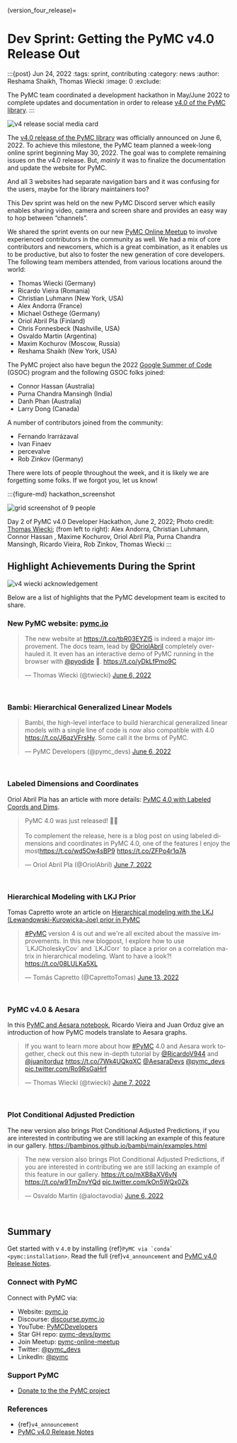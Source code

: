 (version_four_release)=
# Dev Sprint: Getting the PyMC v4.0 Release Out

:::{post} Jun 24, 2022
:tags: sprint, contributing
:category: news
:author: Reshama Shaikh, Thomas Wiecki
:image: 0
:exclude:

The PyMC team coordinated a development hackathon in May/June 2022 to complete updates and documentation in order to release [v4.0 of the PyMC library](https://twitter.com/pymc_devs/status/1533863780601446401).
:::

![v4 release social media card](../_static/hackathon_v4_release/v4release_card.png)

The [v4.0 release of the PyMC library](https://twitter.com/pymc_devs/status/1533863780601446401) was officially announced on June 6, 2022.  To achieve this milestone, the PyMC team planned a week-long online sprint beginning May 30, 2022.  The goal was to complete remaining issues on the v4.0 release.  But, *mainly* it was to finalize the documentation and update the website for PyMC.


And all 3 websites had separate navigation bars and it was confusing for the users, maybe for the library maintainers too?

This Dev sprint was held on the new PyMC Discord server which easily enables sharing video, camera and screen share and provides an easy way to hop between “channels”.  

We shared the sprint events on our new [PyMC Online Meetup](https://www.meetup.com/pymc-online-meetup/events/286202420/) to involve experienced contributors in the community as well. We had a mix of core contributors and newcomers, which is a great combination, as it enables us to be productive, but also to foster the new generation of core developers. The following team members attended, from various locations around the world:  

- Thomas Wiecki (Germany)
- Ricardo Vieira (Romania)
- Christian Luhmann (New York, USA)
- Alex Andorra (France)
- Michael Osthege (Germany)
- Oriol Abril Pla (Finland)
- Chris Fonnesbeck (Nashville, USA)
- Osvaldo Martin (Argentina)
- Maxim Kochurov (Moscow, Russia)
- Reshama Shaikh (New York, USA)

The PyMC project also have begun the 2022 [Google Summer of Code](https://github.com/pymc-devs/pymc/wiki/GSoC-2022-projects) (GSOC) program and the following GSOC folks joined:  

- Connor Hassan (Australia)
- Purna Chandra Mansingh (India)
- Danh Phan (Australia)
- Larry Dong (Canada)

A number of contributors joined from the community:  

- Fernando Irarrázaval
- Ivan Finaev
- percevalve
- Rob Zinkov (Germany)

There were lots of people throughout the week, and it is likely we are forgetting some folks. If we forgot you, let us know!

:::{figure-md} hackathon_screenshot

![grid screenshot of 9 people](../_static/hackathon_v4_release/tweet1_hackathon.png)

Day 2 of PyMC v4.0 Developer Hackathon, June 2, 2022; Photo credit: [Thomas Wiecki](https://www.pymc-labs.io/team/thomas-wiecki/); (from left to right): Alex Andorra, Christian Luhmann, Connor Hassan , Maxime Kochurov, Oriol Abril Pla, Purna Chandra Mansingh, Ricardo Vieira, Rob Zinkov, Thomas Wiecki
:::

## Highlight Achievements During the Sprint

![v4 wiecki acknowledgement](../_static/hackathon_v4_release/tw_slack_note.png)

Below are a list of highlights that the PyMC development team is excited to share. 

### New PyMC website: [pymc.io](https://www.pymc.io/welcome.html) 

<blockquote class="twitter-tweet"><p lang="en" dir="ltr">The new website at <a href="https://t.co/tbR03EYZl5">https://t.co/tbR03EYZl5</a> is indeed a major improvement. The docs team, lead by <a href="https://twitter.com/OriolAbril?ref_src=twsrc%5Etfw">@OriolAbril</a> completely overhauled it. It even has an interactive demo of PyMC running in the browser with <a href="https://twitter.com/pyodide?ref_src=twsrc%5Etfw">@pyodide</a> 🤯. <a href="https://t.co/yDkLfPmo9C">https://t.co/yDkLfPmo9C</a></p>&mdash; Thomas Wiecki (@twiecki) <a href="https://twitter.com/twiecki/status/1533912898585649153?ref_src=twsrc%5Etfw">June 6, 2022</a></blockquote> <script async src="https://platform.twitter.com/widgets.js" charset="utf-8"></script>
<br>

### Bambi: Hierarchical Generalized Linear Models

<blockquote class="twitter-tweet"><p lang="en" dir="ltr">Bambi, the high-level interface to build hierarchical generalized linear models with a single line of code is now also compatible with 4.0 <a href="https://t.co/J6qzVFrsHv">https://t.co/J6qzVFrsHv</a>. Some call it the brms of PyMC.</p>&mdash; PyMC Developers (@pymc_devs) <a href="https://twitter.com/pymc_devs/status/1533872334599241728?ref_src=twsrc%5Etfw">June 6, 2022</a></blockquote> <script async src="https://platform.twitter.com/widgets.js" charset="utf-8"></script>

<br>

### Labeled Dimensions and Coordinates

Oriol Abril Pla has an article with more details: 
[PyMC 4.0 with Labeled Coords and Dims](
https://oriolabrilpla.cat/python/arviz/pymc/xarray/2022/06/07/pymc-arviz.html).

<blockquote class="twitter-tweet"><p lang="en" dir="ltr">PyMC 4.0 was just released! 🚀🎉<br><br>To complement the release, here is a blog post on using labeled dimensions and coordinates in PyMC 4.0, one of the features I enjoy the most<a href="https://t.co/wd5Ow4sBP9">https://t.co/wd5Ow4sBP9</a> <a href="https://t.co/ZFPo4r1q7A">https://t.co/ZFPo4r1q7A</a></p>&mdash; Oriol Abril Pla (@OriolAbril) <a href="https://twitter.com/OriolAbril/status/1534077578457260032?ref_src=twsrc%5Etfw">June 7, 2022</a></blockquote> <script async src="https://platform.twitter.com/widgets.js" charset="utf-8"></script>

<br>

### Hierarchical Modeling with LKJ Prior

Tomas Capretto wrote an article on [Hierarchical modeling with the LKJ (Lewandowski-Kurowicka-Joe) prior in PyMC](https://tomicapretto.github.io/posts/2022-06-12_lkj-prior/)

<blockquote class="twitter-tweet"><p lang="en" dir="ltr"><a href="https://twitter.com/hashtag/PyMC?src=hash&amp;ref_src=twsrc%5Etfw">#PyMC</a> version 4 is out and we&#39;re all excited about the massive improvements. In this new blogpost, I explore how to use `LKJCholeskyCov` and `LKJCorr` to place a prior on a correlation matrix in hierarchical modeling. Want to have a look?! <a href="https://t.co/08LULKa5XL">https://t.co/08LULKa5XL</a></p>&mdash; Tomás Capretto (@CaprettoTomas) <a href="https://twitter.com/CaprettoTomas/status/1536305740243210242?ref_src=twsrc%5Etfw">June 13, 2022</a></blockquote> <script async src="https://platform.twitter.com/widgets.js" charset="utf-8"></script>

<br>

### PyMC v4.0 & Aesara

In this [PyMC and Aesara notebook](https://github.com/juanitorduz/pymc/blob/main/docs/source/learn/core_notebooks/pymc_aesara.ipynb), Ricardo Vieira and Juan Orduz give an introduction of how PyMC models translate to Aesara graphs.

<blockquote class="twitter-tweet"><p lang="en" dir="ltr">If you want to learn more about how <a href="https://twitter.com/hashtag/PyMC?src=hash&amp;ref_src=twsrc%5Etfw">#PyMC</a> 4.0 and Aesara work together, check out this new in-depth tutorial by <a href="https://twitter.com/RicardoV944?ref_src=twsrc%5Etfw">@RicardoV944</a> and <a href="https://twitter.com/juanitorduz?ref_src=twsrc%5Etfw">@juanitorduz</a> <a href="https://t.co/7Wk4UQkqXC">https://t.co/7Wk4UQkqXC</a> <a href="https://twitter.com/AesaraDevs?ref_src=twsrc%5Etfw">@AesaraDevs</a> <a href="https://twitter.com/pymc_devs?ref_src=twsrc%5Etfw">@pymc_devs</a> <a href="https://t.co/Ro9RsGaHrf">pic.twitter.com/Ro9RsGaHrf</a></p>&mdash; Thomas Wiecki (@twiecki) <a href="https://twitter.com/twiecki/status/1534115464967819265?ref_src=twsrc%5Etfw">June 7, 2022</a></blockquote> <script async src="https://platform.twitter.com/widgets.js" charset="utf-8"></script>

<br>

### Plot Conditional Adjusted Prediction

The new version also brings Plot Conditional Adjusted Predictions, if you are interested in contributing we are still lacking an example of this feature in our gallery.  https://bambinos.github.io/bambi/main/examples.html

<blockquote class="twitter-tweet"><p lang="en" dir="ltr">The new version also brings Plot Conditional Adjusted Predictions, if you are interested in contributing we are still lacking an example of this feature in our gallery. <a href="https://t.co/mXB8aXV6yN">https://t.co/mXB8aXV6yN</a> <a href="https://t.co/w9TmZnvYQd">https://t.co/w9TmZnvYQd</a> <a href="https://t.co/kOn5WQx0Zk">pic.twitter.com/kOn5WQx0Zk</a></p>&mdash; Osvaldo Martin (@aloctavodia) <a href="https://twitter.com/aloctavodia/status/1533875990992125955?ref_src=twsrc%5Etfw">June 6, 2022</a></blockquote> <script async src="https://platform.twitter.com/widgets.js" charset="utf-8"></script>

<br>

## Summary

Get started with v `4.0` by installing {ref}``PyMC via `conda` <pymc:installation>``. Read the full {ref}`v4_announcement` and [PyMC v4.0 Release Notes](https://github.com/pymc-devs/pymc/blob/main/RELEASE-NOTES.md).

### Connect with PyMC

Connect with PyMC via:
- Website:  [pymc.io](https://www.pymc.io)
- Discourse: [discourse.pymc.io](https://discourse.pymc.io)
- YouTube: [PyMCDevelopers](https://www.youtube.com/c/PyMCDevelopers)
- Star GH repo:  [pymc-devs/pymc](https://github.com/pymc-devs/pymc)
- Join Meetup: [pymc-online-meetup](https://www.meetup.com/pymc-online-meetup/)
- Twitter: [@pymc_devs](https://twitter.com/pymc_devs)
- LinkedIn: [@pymc](https://www.linkedin.com/company/pymc/)

### Support PyMC

- [Donate to the the PyMC project](https://numfocus.org/donate-to-pymc)

### References

- {ref}`v4_announcement`
- [PyMC v4.0 Release Notes](https://github.com/pymc-devs/pymc/blob/main/RELEASE-NOTES.md)